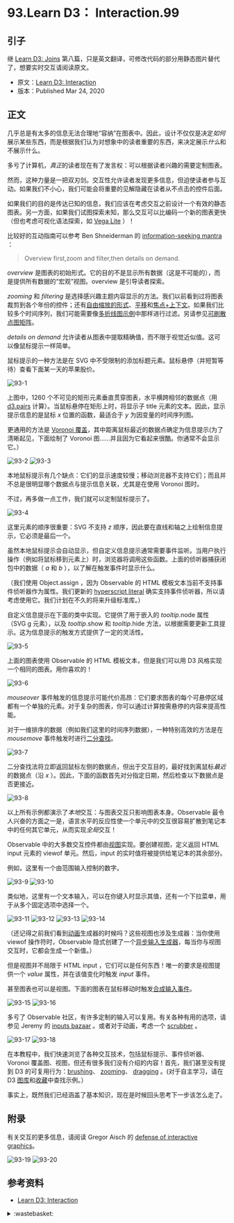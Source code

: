 # 93.Learn D3： Interaction.99

## <a name="start"></a> 引子
继 [Learn D3: Joins][url-pre] 第八篇，只是英文翻译，可修改代码的部分用静态图片替代了，想要实时交互请阅读原文。

- 原文：[Learn D3: Interaction][url-1]
- 版本：Published Mar 24, 2020

## <a name="title1"></a> 正文
几乎总是有太多的信息无法合理地“容纳”在图表中。因此，设计不仅仅是决定*如何*展示某些东西，而是根据我们认为对想象中的读者重要的东西，来决定展示*什么*和不展示什么。

多亏了计算机，*真正*的读者现在有了发言权：可以根据读者兴趣的需要定制图表。

然而，这种力量是一把双刃剑。交互性允许读者发现更多信息，但迫使读者参与互动。如果我们不小心，我们可能会将重要的见解隐藏在读者从不点击的控件后面。

如果我们的目的是传达已知的信息，我们应该在考虑交互之前设计一个有效的静态图表。另一方面，如果我们试图探索未知，那么交互可以比编码一个新的图表更快（但也考虑可视化语法探索，如 [Vega Lite][url-2] ）！

比较好的互动指南可以参考 Ben Shneiderman 的 [information-seeking mantra][url-3] ：

> Overview first,zoom and filter,then details on demand.

*overview* 是图表的初始形式。它的目的不是显示所有数据（这是不可能的），而是提供所有数据的“宏观”视图。overview 是引导读者探索。

*zooming* 和 *filtering* 是选择感兴趣主题内容显示的方法。我们以前看到过将图表裁剪到各个年份的控件；还有[自由缩放的形式][url-4]、[平移][url-5]和[焦点+上下文][url-6]。如果我们比较多个时间序列，我们可能需要像[多折线图示例][url-7]中那样进行过滤。另请参见[可刷散点图矩阵][url-8]。

*details on demand* 允许读者从图表中提取精确值，而不限于视觉近似值。这可以像鼠标提示一样简单。

鼠标提示的一种方法是在 SVG 中不受限制的添加标题元素。鼠标悬停（并短暂等待）查看下面某一天的苹果股价。

![93-1][url-local-1]


上图中，1260 个不可见的矩形元素垂直贯穿图表，水平横跨相邻的数据点（用 [d3.pairs][url-9] 计算）。当鼠标悬停在矩形上时，将显示子 title 元素的文本。因此，显示提示信息的是鼠标 *x* 位置的函数，最适合于 *y* 为因变量的时间序列图。

更通用的方法是 [Voronoi 覆盖][url-10]，其中距离鼠标最近的数据点确定为信息提示(为了清晰起见，下面绘制了 Voronoi 图……并且因为它看起来很酷。你通常不会显示它。）

![93-2][url-local-2]
![93-3][url-local-3]

本地鼠标提示有几个缺点：它们的显示速度较慢；移动浏览器不支持它们；而且并不总是很明显哪个数据点与提示信息关联，尤其是在使用 Voronoi 图时。

不过，再多做一点工作，我们就可以定制鼠标提示了。

![93-4][url-local-4]

这里元素的顺序很重要：SVG 不支持 *z* 顺序，因此要在直线和轴之上绘制信息提示，它必须是最后一个。

虽然本地鼠标提示会自动显示，但自定义信息提示通常需要事件监听。当用户执行操作（例如将鼠标移到元素上）时，浏览器将调用这些函数。上面的侦听器捕获闭包中的数据（ *a* 和 *b* ），以了解在触发事件时显示什么。

（我们使用 Object.assign ，因为 Observable 的 HTML 模板文本当前不支持事件侦听器作为属性。我们更新的 [hyperscript literal][url-11] 确实支持事件侦听器，所以请考虑使用它。我们计划在不久的将来升级标准库。）

自定义信息提示在下面的类中实现。它提供了用于嵌入的 *tooltip*.node 属性（SVG g 元素），以及 *tooltip*.show 和 *tooltip*.hide 方法，以根据需要更新工具提示。这为信息提示的触发方式提供了一定的灵活性。

![93-5][url-local-5]

上面的图表使用 Observable 的 HTML 模板文本，但是我们可以用 D3 风格实现一个相同的图表。用你喜欢的！

![93-6][url-local-6]

*mouseover* 事件触发的信息提示可能代价高昂：它们要求图表的每个可悬停区域都有一个单独的元素。对于复杂的图表，你可以通过计算按需悬停的内容来提高性能。

对于一维排序的数据（例如我们这里的时间序列数据），一种特别高效的方法是在 *mousemove* 事件触发时进行[二分查找][url-12]。

![93-7][url-local-7]

二分查找法将立即返回鼠标左侧的数据点，但出于交互目的，最好找到离鼠标*最近*的数据点（沿 *x* ）。因此，下面的函数首先对分指定日期，然后检查以下数据点是否更接近。

![93-8][url-local-8]

以上所有示例都演示了*本地*交互：与图表交互只影响图表本身。Observable 最令人兴奋的方面之一是，语言水平的反应性使一个单元中的交互很容易扩散到笔记本中的任何其它单元，从而实现*全局*交互！

Observable 中的大多数交互控件都由[视图][url-13]实现。要创建视图，定义返回 HTML input 元素的 viewof 单元。然后，input 的实时值将被提供给笔记本的其余部分。

例如，这里有一个由范围输入控制的数字。

![93-9][url-local-9]
![93-10][url-local-10]

类似地，这里有一个文本输入，可以在你键入时显示其值，还有一个下拉菜单，用于从多个固定选项中选择一个。

![93-11][url-local-11]
![93-12][url-local-12]
![93-13][url-local-13]
![93-14][url-local-14]

（还记得之前我们看到[动画][url-14]生成器的时候吗？这些视图也涉及生成器：当你使用 viewof 操作符时，Observable 隐式创建了一个[异步输入生成器][url-15]，每当你与视图交互时，它都会生成一个新值。）

但是视图并不局限于 HTML input ，它们可以是任何东西！唯一的要求是视图提供一个 *value* 属性，并在该值变化时触发 *input* 事件。

甚至图表也可以是视图。下面的图表在鼠标移动时触发[合成输入事件][url-16]。

![93-15][url-local-15]
![93-16][url-local-16]

多亏了 Observable 社区，有许多定制的输入可以复用。有关各种有用的选项，请参见 Jeremy 的 [inputs bazaar][url-17] 。或者对于动画，考虑一个 [scrubber][url-18] 。

![93-17][url-local-17]
![93-18][url-local-18]

在本教程中，我们快速浏览了各种交互技术，包括鼠标提示、事件侦听器、Voronoi 覆盖图、视图，但还有很多我们没有介绍的内容！首先，我们甚至没有提到 D3 的可复用行为：[brushing][url-19]、 [zooming][url-20]、 [dragging][url-21] 。(对于自主学习，请在 D3 [图库][url-22]和[收藏][url-23]中查找示例。）

事实上，既然我们已经涵盖了基本知识，现在是时候回头思考下一步该怎么走了。

## 附录

有关交互的更多信息，请阅读 Gregor Aisch 的 [defense of interactive graphics][url-24]。

![93-19][url-local-19]
![93-20][url-local-20]


## <a name="reference"></a> 参考资料
- [Learn D3: Interaction][url-1]

[url-pre]:https://github.com/XXHolic/blog/issues/98
[url-1]:https://observablehq.com/@d3/learn-d3-interaction?collection=@d3/learn-d3
[url-2]:https://vega.github.io/vega-lite/
[url-3]:https://www.cs.umd.edu/~ben/papers/Shneiderman1996eyes.pdfz
[url-4]:https://observablehq.com/@d3/zoomable-area-chart
[url-5]:https://observablehq.com/@d3/pannable-chart
[url-6]:https://observablehq.com/@d3/focus-context
[url-7]:https://observablehq.com/@d3/multi-line-chart
[url-8]:https://observablehq.com/@d3/brushable-scatterplot-matrix
[url-9]:https://github.com/d3/d3-array/blob/master/README.md#pairs
[url-10]:https://github.com/d3/d3-delaunay
[url-11]:https://observablehq.com/@observablehq/htl
[url-12]:https://observablehq.com/@d3/d3-bisect
[url-13]:https://observablehq.com/@observablehq/introduction-to-views
[url-14]:https://observablehq.com/@d3/learn-d3-animation?collection=@d3/learn-d3
[url-15]:https://github.com/observablehq/stdlib/blob/master/README.md#Generators_input
[url-16]:https://developer.mozilla.org/en-US/docs/Web/Guide/Events/Creating_and_triggering_events
[url-17]:https://observablehq.com/@jashkenas/inputs
[url-18]:https://observablehq.com/@mbostock/scrubber
[url-19]:https://github.com/d3/d3-brush
[url-20]:https://github.com/d3/d3-zoom
[url-21]:https://github.com/d3/d3-drag
[url-22]:https://observablehq.com/@d3/gallery
[url-23]:https://observablehq.com/@d3?tab=collections
[url-24]:https://www.vis4.net/blog/2017/03/in-defense-of-interactive-graphics/


[url-local-1]:./images/93/1.png
[url-local-2]:./images/93/2.png
[url-local-3]:./images/93/3.png
[url-local-4]:./images/93/4.png
[url-local-5]:./images/93/5.png
[url-local-6]:./images/93/6.png
[url-local-7]:./images/93/7.png
[url-local-8]:./images/93/8.png
[url-local-9]:./images/93/9.png
[url-local-10]:./images/93/10.png
[url-local-11]:./images/93/11.png
[url-local-12]:./images/93/12.png
[url-local-13]:./images/93/13.png
[url-local-14]:./images/93/14.png
[url-local-15]:./images/93/15.png
[url-local-16]:./images/93/16.png
[url-local-17]:./images/93/17.png
[url-local-18]:./images/93/18.png
[url-local-19]:./images/93/19.png
[url-local-20]:./images/93/20.png

<details>
<summary>:wastebasket:</summary>

《巫师 3》 dlc 《石之心》故事有趣，boss 玩法比正传更优秀。

之前玩游戏知道自己操作一般，都是玩了一般难度就满足了。

这次有点自我膨胀了，难度升到了“想要流一点血”，再次体会到操作还是要多练练才行。

《石之心》本地游戏文件里面有个额外的漫画。

![93-poster][url-local-poster]

</details>

[url-local-poster]:./images/93/poster.png
